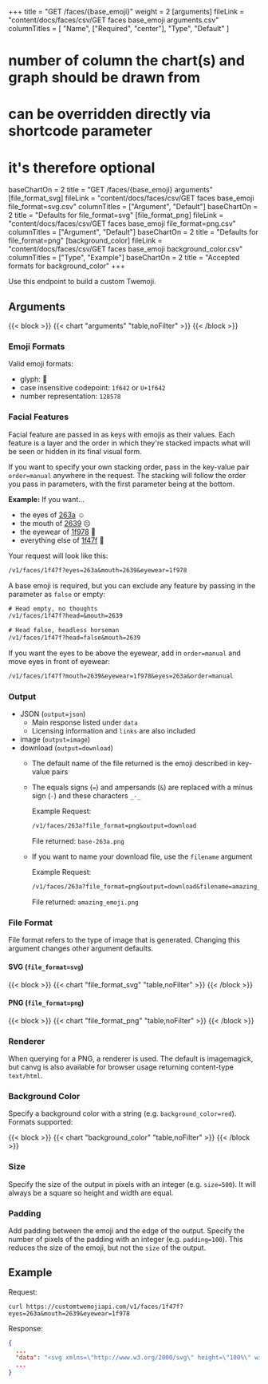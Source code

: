 +++
title = "GET /faces/{base_emoji}"
weight = 2
[arguments]
  fileLink = "content/docs/faces/csv/GET faces base_emoji arguments.csv"
  columnTitles = [
    "Name",
    ["Required", "center"],
    "Type",
    "Default"
  ]
  # number of column the chart(s) and graph should be drawn from
  # can be overridden directly via shortcode parameter
  # it's therefore optional
  baseChartOn = 2
  title = "GET /faces/{base_emoji} arguments"
[file_format_svg]
  fileLink = "content/docs/faces/csv/GET faces base_emoji file_format=svg.csv"
  columnTitles = ["Argument", "Default"]
  baseChartOn = 2
  title = "Defaults for file_format=svg"
[file_format_png]
  fileLink = "content/docs/faces/csv/GET faces base_emoji file_format=png.csv"
  columnTitles = ["Argument", "Default"]
  baseChartOn = 2
  title = "Defaults for file_format=png"
[background_color]
  fileLink = "content/docs/faces/csv/GET faces base_emoji background_color.csv"
  columnTitles = ["Type", "Example"]
  baseChartOn = 2
  title = "Accepted formats for background_color"
+++

Use this endpoint to build a custom Twemoji.

## Arguments

{{< block >}}
  {{< chart "arguments" "table,noFilter" >}}
{{< /block >}}

### Emoji Formats

Valid emoji formats:

  - glyph: 🙂
  - case insensitive codepoint: `1f642` or `U+1f642`
  - number representation: `128578`

### Facial Features

Facial feature are passed in as keys with emojis as their values. Each feature is a layer and the order in which they're stacked impacts what will be seen or hidden in its final visual form.

If you want to specify your own stacking order, pass in the key-value pair `order=manual` anywhere in the request. The stacking will follow the order you pass in parameters, with the first parameter being at the bottom.

**Example:** If you want...

- the eyes of [263a](https://unicode-table.com/en/263A) ☺️
- the mouth of [2639](https://unicode-table.com/en/2639/) ☹️
- the eyewear of [1f978](https://unicode-table.com/en/1F978/) 🥸
- everything else of [1f47f](https://unicode-table.com/en/1F47F/) 👿

Your request will look like this:

```txt
/v1/faces/1f47f?eyes=263a&mouth=2639&eyewear=1f978
```

A base emoji is required, but you can exclude any feature by passing in the parameter as `false` or empty:

```txt
# Head empty, no thoughts
/v1/faces/1f47f?head=&mouth=2639

# Head false, headless horseman
/v1/faces/1f47f?head=false&mouth=2639
```

If you want the eyes to be above the eyewear, add in `order=manual` and move eyes in front of eyewear:

```txt
/v1/faces/1f47f?mouth=2639&eyewear=1f978&eyes=263a&order=manual
```

### Output

- JSON (`output=json`)
  - Main response listed under `data`
  - Licensing information and `links` are also included
- image (`output=image`)
- download (`output=download`)
  - The default name of the file returned is the emoji described in key-value pairs
  - The equals signs (`=`) and ampersands (`&`) are replaced with a minus sign (`-`) and these characters `_-_`

    Example Request:

    ```txt
    /v1/faces/263a?file_format=png&output=download
    ```

    File returned: `base-263a.png`

  - If you want to name your download file, use the `filename` argument

    Example Request:

    ```txt
    /v1/faces/263a?file_format=png&output=download&filename=amazing_emoji
    ```

    File returned: `amazing_emoji.png`

### File Format

File format refers to the type of image that is generated. Changing this argument changes other argument defaults.

#### SVG (`file_format=svg`)

{{< block >}}
  {{< chart "file_format_svg" "table,noFilter" >}}
{{< /block >}}

#### PNG (`file_format=png`)

{{< block >}}
  {{< chart "file_format_png" "table,noFilter" >}}
{{< /block >}}

### Renderer

When querying for a PNG, a renderer is used. The default is imagemagick, but canvg is also available for browser usage returning content-type `text/html`.

### Background Color

Specify a background color with a string (e.g. `background_color=red`). Formats supported:

{{< block >}}
  {{< chart "background_color" "table,noFilter" >}}
{{< /block >}}

### Size

Specify the size of the output in pixels with an integer (e.g. `size=500`). It will always be a square so height and width are equal.

### Padding

Add padding between the emoji and the edge of the output. Specify the number of pixels of the padding with an integer (e.g. `padding=100`). This reduces the size of the emoji, but not the `size` of the output.

## Example

Request:

```curl
curl https://customtwemojiapi.com/v1/faces/1f47f?eyes=263a&mouth=2639&eyewear=1f978
```

Response:

```json
{
  ...
  "data": "<svg xmlns=\"http://www.w3.org/2000/svg\" height=\"100%\" width=\"100%\">\n  <rect width=\"100%\" height=\"100%\" fill=\"\"/>\n  <svg xmlns=\"http://www.w3.org/2000/svg\" id=\"emoji\" height=\"100% - 0px\" width=\"100% - 0px\" x=\"0px\" y=\"0px\" viewBox=\"0 0 36 36\">\n  <circle fill=\"#AA8DD8\" cx=\"18\" cy=\"18\" r=\"18\" id=\"1f47f-head-0\" class=\"1f47f head\"/><path fill=\"#AA8DD8\" d=\"M10 4C7.42 4 4.369 1.534 3.414 0.586 2.843 0.014 1.981-0.157 1.235 0.153 0.487 0.462 0 1.191 0 2 0 5.459 1.672 12 8 12 8.757 12 9.45 11.572 9.789 10.894L11.789 6.894C12.099 6.274 12.065999999999999 5.538 11.701 4.948 11.337 4.359 10.693 4 10 4Z\" id=\"1f47f-head-1\" class=\"1f47f head\"/><path fill=\"#AA8DD8\" d=\"M34.766 0.153C34.016-0.158 33.159 0.013999999999999985 32.586 0.587 31.7 1.472 28.589 4 26 4 25.307 4 24.663 4.359 24.299 4.949 23.935 5.538 23.902 6.275 24.211 6.895L26.211 10.895C26.55 11.572 27.242 12 28 12 34.328 12 36 5.459 36 2 36 1.1909999999999998 35.513 0.46199999999999997 34.766 0.15300000000000002Z\" id=\"1f47f-head-2\" class=\"1f47f head\"/><path fill=\"#664500\" d=\"M8.665 27.871C8.843 28.032 9.109 28.041999999999998 9.299999999999999 27.9 9.338999999999999 27.871 13.222 25 18 25 22.766 25 26.662 27.871 26.7 27.9 26.891 28.041999999999998 27.157 28.029999999999998 27.335 27.871 27.512 27.711 27.552 27.447 27.429000000000002 27.243 27.3 27.029 24.212 22 18 22S8.699 27.028 8.571 27.243000000000002C8.448 27.448 8.487 27.711000000000002 8.665 27.871000000000002Z\" id=\"2639-mouth-3\" class=\"2639 mouth\"/><path fill=\"#664500\" d=\"M29 14C28.744 14 28.488 13.902 28.293 13.707 25.716 11.132000000000001 21.238 11.971 21.194 11.981000000000002 20.646 12.090000000000002 20.127 11.734000000000002 20.02 11.194 19.913 10.653 20.262 10.128 20.803 10.020000000000001 21.03 9.974000000000002 26.366 8.955000000000002 29.706000000000003 12.293000000000001 30.097 12.684000000000001 30.097 13.316 29.706000000000003 13.707 29.512000000000004 13.902000000000001 29.256000000000004 14 29.000000000000004 14Z\" id=\"263a-eyes-3\" class=\"263a eyes\"/><path fill=\"#664500\" d=\"M7 14C6.744 14 6.4879999999999995 13.902 6.293 13.707 5.902 13.316 5.902 12.684000000000001 6.293 12.293000000000001 9.633 8.952000000000002 14.971 9.975000000000001 15.196000000000002 10.020000000000001 15.738000000000001 10.128000000000002 16.089000000000002 10.655000000000001 15.980000000000002 11.197000000000001 15.872000000000002 11.737000000000002 15.347000000000001 12.089 14.805000000000001 11.982000000000001 14.736 11.967 10.276000000000002 11.139000000000001 7.707000000000002 13.708000000000002 7.512000000000001 13.902000000000003 7.256000000000002 14.000000000000002 7.000000000000002 14.000000000000002Z\" id=\"263a-eyes-4\" class=\"263a eyes\"/><path fill=\"#664500\" d=\"M26 19C25.744 19 25.488 18.902 25.293 18.707 23.989 17.402 21.203 17.733 20.241 17.971 19.701 18.103 19.164 17.776 19.03 17.241 18.897000000000002 16.705 19.222 16.164 19.758000000000003 16.03 19.944000000000003 15.984000000000002 24.333000000000002 14.919 26.707 17.293 27.098 17.683999999999997 27.098 18.316 26.707 18.707 26.512 18.902 26.256 19 26 19Z\" id=\"263a-eyes-5\" class=\"263a eyes\"/><path fill=\"#664500\" d=\"M10 19C9.744 19 9.488 18.902 9.293 18.707 8.902 18.316000000000003 8.902 17.684 9.293 17.293 11.666 14.919999999999998 16.057 15.984 16.243 16.03 16.778 16.164 17.102999999999998 16.705000000000002 16.97 17.241 16.837999999999997 17.777 16.296999999999997 18.104 15.759999999999998 17.971 14.795999999999998 17.734 12.010999999999997 17.404 10.707999999999998 18.707 10.511999999999999 18.902 10.255999999999998 19 9.999999999999998 19Z\" id=\"263a-eyes-6\" class=\"263a eyes\"/><path fill=\"#292F33\" d=\"M34.808 9.627C34.637 9.461 33.541 9.901 32.432 9.336 30.144000000000002 8.17 24.362000000000002 7.045 20.598000000000003 9.712 20.195000000000004 9.997 18.511000000000003 10.045 18.040000000000003 10.025 17.569000000000003 10.046000000000001 15.885000000000003 9.998000000000001 15.482000000000003 9.712 11.719000000000003 7.045 5.937000000000003 8.17 3.6490000000000027 9.336 2.5400000000000027 9.901 1.4440000000000026 9.461 1.2730000000000028 9.627 1.026000000000003 9.866000000000001 1.026000000000003 10.823 1.2740000000000027 11.063 1.5200000000000027 11.302000000000001 2.751000000000003 11.578000000000001 2.9960000000000027 12.295 3.2430000000000025 13.013 3.2450000000000028 17.253 5.209000000000003 18.719 7.048000000000004 20.091 11.338000000000003 20.504 14.057000000000004 18.957 16.429000000000002 17.608 16.346000000000004 14.768 16.781000000000006 13.076 16.936000000000007 12.473 17.373000000000005 12.169 18.041000000000007 12.169S19.146000000000008 12.473 19.30100000000001 13.076C19.736000000000008 14.767000000000001 19.652000000000008 17.608 22.02500000000001 18.957 24.74400000000001 20.503 29.03400000000001 20.09 30.872000000000007 18.719 32.83700000000001 17.254 32.839000000000006 13.013000000000002 33.08500000000001 12.295000000000002 33.330000000000005 11.578000000000001 34.56100000000001 11.301000000000002 34.80700000000001 11.063000000000002 35.05500000000001 10.823000000000002 35.05600000000001 9.866000000000003 34.80800000000001 9.627000000000002Z M14.614 13.277000000000001C14.537 14.382000000000001 14.34 16.504 13.017000000000001 17.257 12.206000000000001 17.719 11.149000000000001 18 10.043000000000001 18H10.042000000000002C8.817000000000002 18 7.1190000000000015 17.653 6.455000000000002 17.158 5.625000000000002 16.539 5.309000000000002 13.991000000000001 5.190000000000002 13.038 5.1140000000000025 12.431000000000001 4.910000000000002 10.948 5.578000000000002 10.72 6.638000000000002 10.359 8.117000000000003 10.077 9.630000000000003 10.077 10.323000000000002 10.077 12.651000000000003 10.12 13.785000000000004 10.818 14.790000000000003 11.434999999999999 14.657000000000004 12.669 14.614000000000004 13.277Z M30.892 13.024000000000001C30.773 13.978000000000002 30.457 16.539 29.627 17.158 28.962999999999997 17.653000000000002 27.265 18 26.04 18H26.038999999999998C24.932 18 23.875999999999998 17.719 23.063999999999997 17.257 21.740999999999996 16.505000000000003 21.543999999999997 14.396 21.466999999999995 13.291 21.424999999999994 12.683 21.290999999999997 11.440000000000001 22.295999999999996 10.823 23.430999999999997 10.125 25.757999999999996 10.077 26.450999999999997 10.077 27.964 10.077 29.441999999999997 10.354 30.502999999999997 10.715 31.170999999999996 10.943 30.967999999999996 12.417 30.891999999999996 13.024000000000001Z\" id=\"1f978-eyewear-9\" class=\"1f978 eyewear\"/><path fill=\"#292F33\" d=\"M14.337 10.19S14.277 6.975999999999999 13.027 5.9639999999999995C11.710999999999999 4.898999999999999 10.645999999999999 6.558999999999999 10.645999999999999 6.558999999999999S10.393999999999998 4.4159999999999995 8.966 4.594999999999999C7.537999999999999 4.773999999999999 7.5969999999999995 6.142999999999999 7.5969999999999995 6.142999999999999S6.776999999999999 4.297999999999999 5.215999999999999 4.952999999999999C3.6979999999999995 5.59 4.4559999999999995 6.976999999999999 4.4559999999999995 6.976999999999999S3.3109999999999995 6.566999999999999 2.7899999999999996 7.393C2.0749999999999997 8.524 3.7879999999999994 9.417 3.7879999999999994 9.417S7.359 8.584 9.145 8.643C10.931 8.702 14.337 10.190000000000001 14.337 10.190000000000001Z\" id=\"1f978-eyewear-12\" class=\"1f978 eyewear\"/><path fill=\"#292F33\" d=\"M21.663 10.19S21.723 6.975999999999999 22.973 5.9639999999999995C24.288999999999998 4.898999999999999 25.354 6.558999999999999 25.354 6.558999999999999S25.605999999999998 4.4159999999999995 27.034 4.594999999999999C28.462999999999997 4.773999999999999 28.403 6.142999999999999 28.403 6.142999999999999S29.223 4.297999999999999 30.784 4.952999999999999C32.302 5.59 31.544 6.976999999999999 31.544 6.976999999999999S32.689 6.568 33.211 7.393999999999999C33.925 8.524999999999999 32.213 9.418 32.213 9.418S28.642 8.584999999999999 26.856 8.643999999999998C25.069000000000003 8.701999999999998 21.663000000000004 10.189999999999998 21.663000000000004 10.189999999999998Z\" id=\"1f978-eyewear-13\" class=\"1f978 eyewear\"/></svg>\n</svg>",
  ...
}
```

